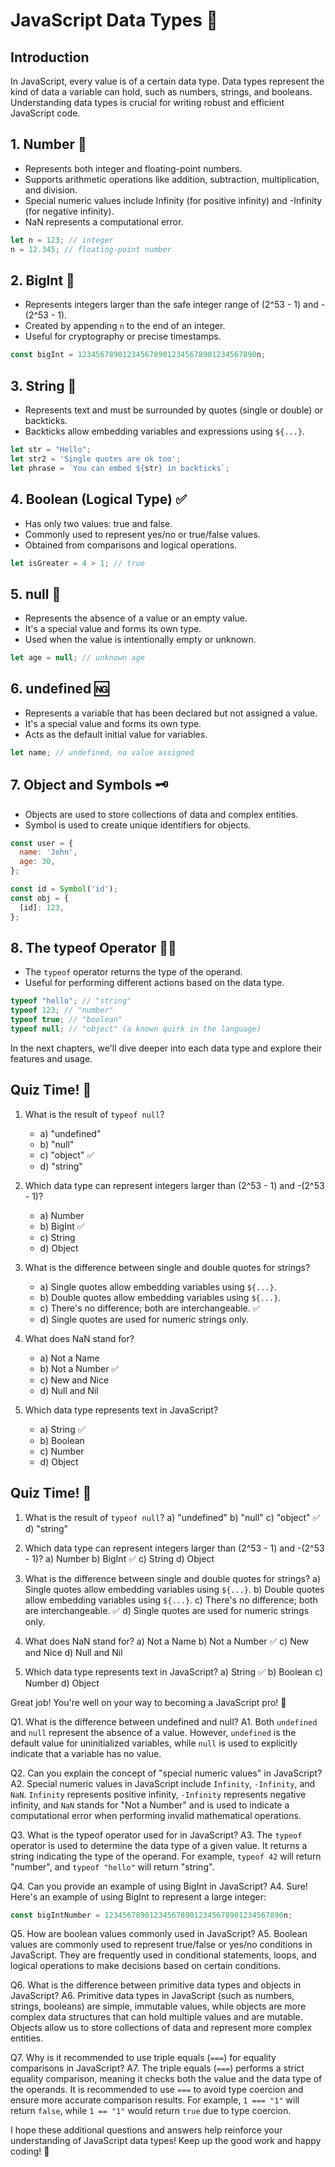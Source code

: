 # JavaScript Data Types 📝

## Introduction
In JavaScript, every value is of a certain data type. Data types represent the kind of data a variable can hold, such as numbers, strings, and booleans. Understanding data types is crucial for writing robust and efficient JavaScript code.

## 1. Number 🔢
- Represents both integer and floating-point numbers.
- Supports arithmetic operations like addition, subtraction, multiplication, and division.
- Special numeric values include Infinity (for positive infinity) and -Infinity (for negative infinity).
- NaN represents a computational error.

```javascript
let n = 123; // integer
n = 12.345; // floating-point number
```

## 2. BigInt 🔢
- Represents integers larger than the safe integer range of (2^53 - 1) and -(2^53 - 1).
- Created by appending `n` to the end of an integer.
- Useful for cryptography or precise timestamps.

```javascript
const bigInt = 1234567890123456789012345678901234567890n;
```

## 3. String 📜
- Represents text and must be surrounded by quotes (single or double) or backticks.
- Backticks allow embedding variables and expressions using `${...}`.

```javascript
let str = "Hello";
let str2 = 'Single quotes are ok too';
let phrase = `You can embed ${str} in backticks`;
```

## 4. Boolean (Logical Type) ✅
- Has only two values: true and false.
- Commonly used to represent yes/no or true/false values.
- Obtained from comparisons and logical operations.

```javascript
let isGreater = 4 > 1; // true
```

## 5. null 📛
- Represents the absence of a value or an empty value.
- It's a special value and forms its own type.
- Used when the value is intentionally empty or unknown.

```javascript
let age = null; // unknown age
```

## 6. undefined 🆖
- Represents a variable that has been declared but not assigned a value.
- It's a special value and forms its own type.
- Acts as the default initial value for variables.

```javascript
let name; // undefined, no value assigned
```

## 7. Object and Symbols 🗝️
- Objects are used to store collections of data and complex entities.
- Symbol is used to create unique identifiers for objects.

```javascript
const user = {
  name: 'John',
  age: 30,
};

const id = Symbol('id');
const obj = {
  [id]: 123,
};
```

## 8. The typeof Operator 🕵️‍♂️
- The `typeof` operator returns the type of the operand.
- Useful for performing different actions based on the data type.

```javascript
typeof "hello"; // "string"
typeof 123; // "number"
typeof true; // "boolean"
typeof null; // "object" (a known quirk in the language)
```

In the next chapters, we'll dive deeper into each data type and explore their features and usage.

## Quiz Time! 🎉

1. What is the result of `typeof null`?
   - a) "undefined"
   - b) "null"
   - c) "object" ✅
   - d) "string"

2. Which data type can represent integers larger than (2^53 - 1) and -(2^53 - 1)?
   - a) Number
   - b) BigInt ✅
   - c) String
   - d) Object

3. What is the difference between single and double quotes for strings?
   - a) Single quotes allow embedding variables using `${...}`.
   - b) Double quotes allow embedding variables using `${...}`.
   - c) There's no difference; both are interchangeable. ✅
   - d) Single quotes are used for numeric strings only.

4. What does NaN stand for?
   - a) Not a Name
   - b) Not a Number ✅
   - c) New and Nice
   - d) Null and Nil

5. Which data type represents text in JavaScript?
   - a) String ✅
   - b) Boolean
   - c) Number
   - d) Object


## Quiz Time! 🎉

1. What is the result of `typeof null`?
   a) "undefined"
   b) "null"
   c) "object" ✅
   d) "string"

2. Which data type can represent integers larger than (2^53 - 1) and -(2^53 - 1)?
   a) Number
   b) BigInt ✅
   c) String
   d) Object

3. What is the difference between single and double quotes for strings?
   a) Single quotes allow embedding variables using `${...}`.
   b) Double quotes allow embedding variables using `${...}`.
   c) There's no difference; both are interchangeable. ✅
   d) Single quotes are used for numeric strings only.

4. What does NaN stand for?
   a) Not a Name
   b) Not a Number ✅
   c) New and Nice
   d) Null and Nil

5. Which data type represents text in JavaScript?
   a) String ✅
   b) Boolean
   c) Number
   d) Object

Great job! You're well on your way to becoming a JavaScript pro! 🚀



Q1. What is the difference between undefined and null?
A1. Both `undefined` and `null` represent the absence of a value. However, `undefined` is the default value for uninitialized variables, while `null` is used to explicitly indicate that a variable has no value.

Q2. Can you explain the concept of "special numeric values" in JavaScript?
A2. Special numeric values in JavaScript include `Infinity`, `-Infinity`, and `NaN`. `Infinity` represents positive infinity, `-Infinity` represents negative infinity, and `NaN` stands for "Not a Number" and is used to indicate a computational error when performing invalid mathematical operations.

Q3. What is the typeof operator used for in JavaScript?
A3. The `typeof` operator is used to determine the data type of a given value. It returns a string indicating the type of the operand. For example, `typeof 42` will return "number", and `typeof "hello"` will return "string".

Q4. Can you provide an example of using BigInt in JavaScript?
A4. Sure! Here's an example of using BigInt to represent a large integer:

```javascript
const bigIntNumber = 1234567890123456789012345678901234567890n;
```

Q5. How are boolean values commonly used in JavaScript?
A5. Boolean values are commonly used to represent true/false or yes/no conditions in JavaScript. They are frequently used in conditional statements, loops, and logical operations to make decisions based on certain conditions.

Q6. What is the difference between primitive data types and objects in JavaScript?
A6. Primitive data types in JavaScript (such as numbers, strings, booleans) are simple, immutable values, while objects are more complex data structures that can hold multiple values and are mutable. Objects allow us to store collections of data and represent more complex entities.

Q7. Why is it recommended to use triple equals (`===`) for equality comparisons in JavaScript?
A7. The triple equals (`===`) performs a strict equality comparison, meaning it checks both the value and the data type of the operands. It is recommended to use `===` to avoid type coercion and ensure more accurate comparison results. For example, `1 === "1"` will return `false`, while `1 == "1"` would return `true` due to type coercion.

I hope these additional questions and answers help reinforce your understanding of JavaScript data types! Keep up the good work and happy coding! 🚀
